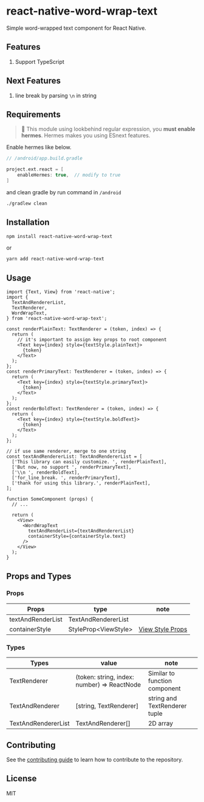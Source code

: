 # react-native-word-wrap-text

Simple word-wrapped text component for React Native.

## Features

1. Support TypeScript

## Next Features

1. line break by parsing `\n` in string

## Requirements

> 🚨 This module using lookbehind regular expression, you **must enable hermes**. Hermes makes you using ESnext features.  

Enable hermes like below.

```gradle
// /android/app.build.gradle

project.ext.react = [
    enableHermes: true,  // modify to true
]
```

and clean gradle by run command in `/android`
```sh
./gradlew clean
```

## Installation

```sh
npm install react-native-word-wrap-text
```
or
```sh
yarn add react-native-word-wrap-text
```

## Usage

```tsx
import {Text, View} from 'react-native';
import {
  TextAndRendererList,
  TextRenderer,
  WordWrapText,
} from 'react-native-word-wrap-text';

const renderPlainText: TextRenderer = (token, index) => {
  return (
    // it's important to assign key props to root component
    <Text key={index} style={textStyle.plainText}>
      {token}
    </Text>
  );
};
const renderPrimaryText: TextRenderer = (token, index) => {
  return (
    <Text key={index} style={textStyle.primaryText}>
      {token}
    </Text>
  );
};
const renderBoldText: TextRenderer = (token, index) => {
  return (
    <Text key={index} style={textStyle.boldText}>
      {token}
    </Text>
  );
};

// if use same renderer, merge to one string
const textAndRendererList: TextAndRendererList = [
  ['This library can easily customize. ', renderPlainText],
  ['But now, no support ', renderPrimaryText],
  ['\\n ', renderBoldText],
  ['for_line_break. ', renderPrimaryText],
  ['thank for using this library.', renderPlainText],
];

function SomeComponent (props) {
  // ...

  return (
    <View>
      <WordWrapText
        textAndRenderList={textAndRendererList}
        containerStyle={containerStyle.text}
      />
    </View>
  );
}
```

## Props and Types

### Props

| Props             	| type                 	| note                            	                            	  |
|-------------------	|----------------------	|------------------------------------------------------------------	|
| textAndRenderList 	| TextAndRendererList  	|                                 	                            	  |
| containerStyle    	| StyleProp\<ViewStyle\> 	| [View Style Props](https://reactnative.dev/docs/view-style-props) |

### Types

| Types               	| value                                       	| note                          	|
|---------------------	|---------------------------------------------	|-------------------------------	|
| TextRenderer        	| (token: string, index: number) => ReactNode 	| Similar to function component  	|
| TextAndRenderer     	| [string, TextRenderer]                      	| string and TextRenderer tuple 	|
| TextAndRendererList 	| TextAndRenderer[]                           	| 2D array                      	|

## Contributing

See the [contributing guide](CONTRIBUTING.md) to learn how to contribute to the repository.

## License

MIT
